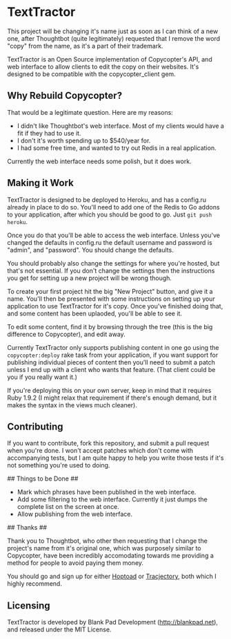 # TextTractor #

This project will be changing it's name just as soon as I can think of a new one, after Thoughtbot
(quite legitimately) requested that I remove the word "copy" from the name, as it's a part of their
trademark.

TextTractor is an Open Source implementation of Copycopter's API, and web interface to allow clients to
edit the copy on their websites. It's designed to be compatible with the copycopter_client gem.

## Why Rebuild Copycopter? ##

That would be a legitimate question. Here are my reasons:

* I didn't like Thoughtbot's web interface. Most of my clients would have a fit if they had to use it.
* I don't it's worth spending up to $540/year for.
* I had some free time, and wanted to try out Redis in a real application.

Currently the web interface needs some polish, but it does work.

## Making it Work ##

TextTractor is designed to be deployed to Heroku, and has a config.ru already in place to do so. You'll need to
add one of the Redis to Go addons to your application, after which you should be good to go. Just `git push heroku`.

Once you do that you'll be able to access the web interface. Unless you've changed the defaults in config.ru the default
username and password is "admin", and "password". You should change the defaults.

You should probably also change the settings for where you're hosted, but that's not essential. If you don't change the
settings then the instructions you get for setting up a new project will be wrong though.

To create your first project hit the big "New Project" button, and give it a name. You'll then be presented with some
instructions on setting up your application to use TextTractor for it's copy. Once you've finished doing that, and some content
has been uplaoded, you'll be able to see it.

To edit some content, find it by browsing through the tree (this is the big difference to Copycopter), and edit away.

Currently TextTractor only supports publishing content in one go using the `copycopter:deploy` rake task from your application, if
you want support for publishing individual pieces of content then you'll need to submit a patch unless I end up with a client who
wants that feature. (That client could be you if you really want it.)

If you're deploying this on your own server, keep in mind that it requires Ruby 1.9.2 (I might relax that requirement if there's
enough demand, but it makes the syntax in the views much cleaner).

## Contributing ##

If you want to contribute, fork this repository, and submit a pull request when you're done. I won't accept patches which don't
come with accompanying tests, but I am quite happy to help you write those tests if it's not something you're used to doing.

## Things to be Done ##

* Mark which phrases have been published in the web interface.
* Add some filtering to the web interface. Currently it just dumps the complete list on the screen at once.
* Allow publishing from the web interface.

## Thanks ##

Thank you to Thoughtbot, who other then requesting that I change the project's name from it's original one,
which was purposely similar to Copycopter, have been incredibly accomodating towards me providing a method
for people to avoid paying them money.

You should go and sign up for either [Hoptoad](http://hoptaodapp.com) or [Tracjectory](http://apptrajectory.com), both which
I highly recommend.

## Licensing ##

TextTractor is developed by Blank Pad Development (http://blankpad.net), and released under the MIT License.
